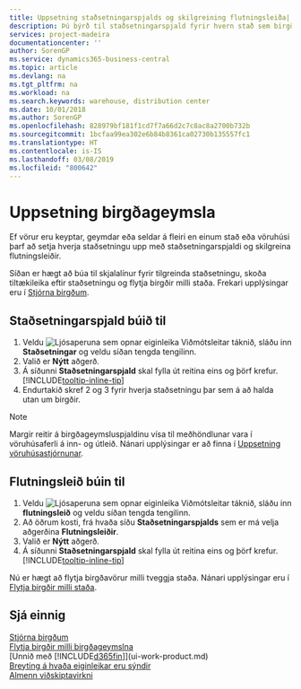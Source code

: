 ```yaml
---
title: Uppsetning staðsetningarspjalds og skilgreining flutningsleiða| Microsoft Docs
description: Þú býrð til staðsetningarspjald fyrir hvern stað sem birgðavara er geymd á, til dæmis vöruhús eða dreifingarmiðstöð, og setur upp leiðir til að flytja vörur á milli staða.
services: project-madeira
documentationcenter: ''
author: SorenGP
ms.service: dynamics365-business-central
ms.topic: article
ms.devlang: na
ms.tgt_pltfrm: na
ms.workload: na
ms.search.keywords: warehouse, distribution center
ms.date: 10/01/2018
ms.author: SorenGP
ms.openlocfilehash: 828979bf181f1cd7f7a66d2c7c8ac8a2700b732b
ms.sourcegitcommit: 1bcfaa99ea302e6b84b8361ca02730b135557fc1
ms.translationtype: HT
ms.contentlocale: is-IS
ms.lasthandoff: 03/08/2019
ms.locfileid: "800642"
---
```

# <a name="set-up-locations"></a>Uppsetning birgðageymsla
Ef vörur eru keyptar, geymdar eða seldar á fleiri en einum stað eða vöruhúsi þarf að setja hverja staðsetningu upp með staðsetningarspjaldi og skilgreina flutningsleiðir.

Síðan er hægt að búa til skjalalínur fyrir tilgreinda staðsetningu, skoða tiltækileika eftir staðsetningu og flytja birgðir milli staða. Frekari upplýsingar eru í [Stjórna birgðum](inventory-manage-inventory.md).

## <a name="to-create-a-location-card"></a>Staðsetningarspjald búið til
1. Veldu ![Ljósaperuna sem opnar eiginleika Viðmótsleitar](media/ui-search/search_small.png "Segðu mér hvað þú vilt gera") táknið, sláðu inn **Staðsetningar** og veldu síðan tengda tengilinn.
2. Valið er **Nýtt** aðgerð.
3. Á síðunni **Staðsetningarspjald** skal fylla út reitina eins og þörf krefur. [!INCLUDE[tooltip-inline-tip](includes/tooltip-inline-tip_md.md)]
4. Endurtakið skref 2 og 3 fyrir hverja staðsetningu þar sem á að halda utan um birgðir.

> [!NOTE]  
> Margir reitir á birgðageymsluspjaldinu vísa til meðhöndlunar vara í vöruhúsaferli á inn- og útleið. Nánari upplýsingar er að finna í [Uppsetning vöruhúsastjórnunar](warehouse-setup-warehouse.md).

## <a name="to-create-a-transfer-route"></a>Flutningsleið búin til
1. Veldu ![Ljósaperuna sem opnar eiginleika Viðmótsleitar](media/ui-search/search_small.png "Segðu mér hvað þú vilt gera") táknið, sláðu inn **flutningsleið** og veldu síðan tengda tengilinn.
2. Að öðrum kosti, frá hvaða síðu **Staðsetningarspjalds** sem er má velja aðgerðina **Flutningsleiðir**.
3. Valið er **Nýtt** aðgerð.
4. Á síðunni **Staðsetningarspjald** skal fylla út reitina eins og þörf krefur. [!INCLUDE[tooltip-inline-tip](includes/tooltip-inline-tip_md.md)]

Nú er hægt að flytja birgðavörur milli tveggja staða. Nánari upplýsingar eru í [Flytja birgðir milli staða](inventory-how-transfer-between-locations.md).    

## <a name="see-also"></a>Sjá einnig
[Stjórna birgðum](inventory-manage-inventory.md)  
[Flytja birgðir milli birgðageymslna](inventory-how-transfer-between-locations.md)    
[Unnið með [!INCLUDE[d365fin](includes/d365fin_md.md)]](ui-work-product.md)  
[Breyting á hvaða eiginleikar eru sýndir](ui-experiences.md)  
[Almenn viðskiptavirkni](ui-across-business-areas.md)

